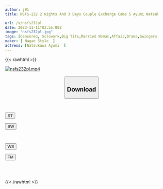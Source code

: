 ```yaml
---
author: j91
title: NSFS-232 2 Nights And 3 Days Couple Exchange Camp 5 Ayumi Natsukawa

url: /v/nsfs232pl
date: 2023-11-11T02:55:00Z
image: "nsfs232pl.jpg"
tags: [Censored, Solowork,Big Tits,Married Woman,Affair,Drama,Swingers	]
maker: [ Nagae Style  ]
actress: [Natsukawa Ayumi  ]
---
```



{{< rawhtml >}}

<div class="video" data-videoid="e0g1kdze4ztYVqb">
    <a href="javascript:;">
        <img src="https://my.j91.asia/v/nsfs232pl/nsfs232pl.jpg" width="WIDTH" height="HEIGHT" alt="nsfs232pl.mp4" loading="lazy">
    </a>
</div>

<script type="text/javascript" src="https://j91.asia/asset/on-demand-st.js"></script>

<br>
  <link rel="stylesheet" href="https://j91.asia/asset/bs5.css">
  
  <center>
  <button class="btn btn-primary" type="button" data-bs-toggle="collapse" data-bs-target=".multi-collapse" aria-expanded="false" aria-controls="multiCollapseExample1 multiCollapseExample2"><h2>Download</h2></button></center>
</p>
<div class="row">
  <div class="col">
    <div class="collapse multi-collapse" id="multiCollapseExample1">
      <div class="card card-body">
	      	      <br>
<div class="buttons">  
<p><a href="https://streamtape.to/v/e0g1kdze4ztYVqb" target="_blank"><button class="btn-hover color-3"><i class="fa fa-download"></i> ST</button></a></p>
<p><a href="https://sfastwish.com/3g5300x9rrkr" target="_blank"><button class="btn-hover color-2"><i class="fa fa-download"></i> SW</button></a></p></div>
    </div>
  </div>
</div>
  <div class="col">
    <div class="collapse multi-collapse" id="multiCollapseExample2">
      <div class="card card-body">
	      <br>
<div class="buttons">
<p><a href="javascript:;" target="_blank"><button class="btn-hover color-9"><i class="fa fa-download"></i> WS</button></a></p>
<p><a href="javascript:;" target="_blank"><button class="btn-hover color-8"><i class="fa fa-download"></i> FM</button></a></p></div>
<br><br>
      </div>
    </div>
  </div>
</div>

{{< /rawhtml >}}
